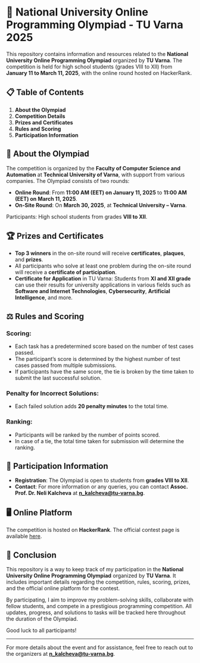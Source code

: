 # 🚀 National University Online Programming Olympiad - TU Varna 2025

This repository contains information and resources related to the **National University Online Programming Olympiad** organized by **TU Varna**. The competition is held for high school students (grades VIII to XII) from **January 11 to March 11, 2025**, with the online round hosted on HackerRank.

## 📋 Table of Contents
1. **About the Olympiad**
2. **Competition Details**
3. **Prizes and Certificates**
4. **Rules and Scoring**
5. **Participation Information**

## 📌 About the Olympiad

The competition is organized by the **Faculty of Computer Science and Automation** at **Technical University of Varna**, with support from various companies. The Olympiad consists of two rounds:

- **Online Round**: From **11:00 AM (EET) on January 11, 2025** to **11:00 AM (EET) on March 11, 2025**.
- **On-Site Round**: On **March 30, 2025**, at **Technical University – Varna**.

Participants: High school students from grades **VIII to XII**.

## 🏆 Prizes and Certificates

- **Top 3 winners** in the on-site round will receive **certificates**, **plaques**, and **prizes**.
- All participants who solve at least one problem during the on-site round will receive a **certificate of participation**.
- **Certificate for Application** in TU Varna: Students from **XI and XII grade** can use their results for university applications in various fields such as **Software and Internet Technologies**, **Cybersecurity**, **Artificial Intelligence**, and more.

## ⚖️ Rules and Scoring

### **Scoring**:
- Each task has a predetermined score based on the number of test cases passed.
- The participant’s score is determined by the highest number of test cases passed from multiple submissions.
- If participants have the same score, the tie is broken by the time taken to submit the last successful solution.

### **Penalty for Incorrect Solutions**:
- Each failed solution adds **20 penalty minutes** to the total time.

### **Ranking**:
- Participants will be ranked by the number of points scored.
- In case of a tie, the total time taken for submission will determine the ranking.

## 📍 Participation Information

- **Registration**: The Olympiad is open to students from **grades VIII to XII**.
- **Contact**: For more information or any queries, you can contact **Assoc. Prof. Dr. Neli Kalcheva** at **n_kalcheva@tu-varna.bg**.

## 🖥️ Online Platform

The competition is hosted on **HackerRank**. The official contest page is available [here](https://www.hackerrank.com/op-tu-varna-11-01-2025-11-03-2025).

## 🎯 Conclusion

This repository is a way to keep track of my participation in the **National University Online Programming Olympiad** organized by **TU Varna**. It includes important details regarding the competition, rules, scoring, prizes, and the official online platform for the contest.

By participating, I aim to improve my problem-solving skills, collaborate with fellow students, and compete in a prestigious programming competition. All updates, progress, and solutions to tasks will be tracked here throughout the duration of the Olympiad.

Good luck to all participants!

---

For more details about the event and for assistance, feel free to reach out to the organizers at **n_kalcheva@tu-varna.bg**.
